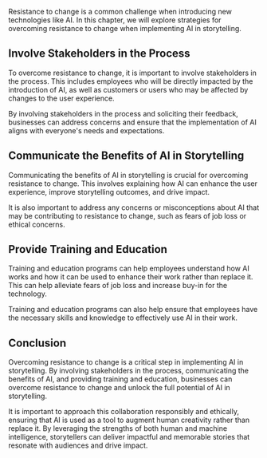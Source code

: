 

Resistance to change is a common challenge when introducing new technologies like AI. In this chapter, we will explore strategies for overcoming resistance to change when implementing AI in storytelling.

Involve Stakeholders in the Process
-----------------------------------

To overcome resistance to change, it is important to involve stakeholders in the process. This includes employees who will be directly impacted by the introduction of AI, as well as customers or users who may be affected by changes to the user experience.

By involving stakeholders in the process and soliciting their feedback, businesses can address concerns and ensure that the implementation of AI aligns with everyone's needs and expectations.

Communicate the Benefits of AI in Storytelling
----------------------------------------------

Communicating the benefits of AI in storytelling is crucial for overcoming resistance to change. This involves explaining how AI can enhance the user experience, improve storytelling outcomes, and drive impact.

It is also important to address any concerns or misconceptions about AI that may be contributing to resistance to change, such as fears of job loss or ethical concerns.

Provide Training and Education
------------------------------

Training and education programs can help employees understand how AI works and how it can be used to enhance their work rather than replace it. This can help alleviate fears of job loss and increase buy-in for the technology.

Training and education programs can also help ensure that employees have the necessary skills and knowledge to effectively use AI in their work.

Conclusion
----------

Overcoming resistance to change is a critical step in implementing AI in storytelling. By involving stakeholders in the process, communicating the benefits of AI, and providing training and education, businesses can overcome resistance to change and unlock the full potential of AI in storytelling.

It is important to approach this collaboration responsibly and ethically, ensuring that AI is used as a tool to augment human creativity rather than replace it. By leveraging the strengths of both human and machine intelligence, storytellers can deliver impactful and memorable stories that resonate with audiences and drive impact.
